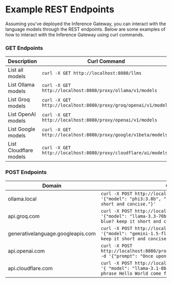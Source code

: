 # Example REST Endpoints

Assuming you've deployed the Inference Gateway, you can interact with the language models through the REST endpoints. Below are some examples of how to interact with the Inference Gateway using curl commands.

### GET Endpoints

| Description            | Curl Command                                                    |
| ---------------------- | --------------------------------------------------------------- |
| List all models        | `curl -X GET http://localhost:8080/llms`                        |
| List Ollama models     | `curl -X GET http://localhost:8080/proxy/ollama/v1/models`      |
| List Groq models       | `curl -X GET http://localhost:8080/proxy/groq/openai/v1/models` |
| List OpenAI models     | `curl -X GET http://localhost:8080/proxy/openai/v1/models`      |
| List Google models     | `curl -X GET http://localhost:8080/proxy/google/v1beta/models`  |
| List Cloudflare models | `curl -X GET http://localhost:8080/proxy/cloudflare/ai/models`  |

### POST Endpoints

| Domain                            | Curl Command                                                                                                                                                                                 |
| --------------------------------- | -------------------------------------------------------------------------------------------------------------------------------------------------------------------------------------------- |
| ollama.local                      | `curl -X POST http://localhost:8080/llms/ollama/generate -d '{"model": "phi3:3.8b", "prompt": "Why is the sky blue? keep it short and concise."}'`                                           |
| api.groq.com                      | `curl -X POST http://localhost:8080/llms/groq/generate -d '{"model": "llama-3.3-70b-versatile", "prompt": "Why is the sky blue? keep it short and concise."}'`                               |
| generativelanguage.googleapis.com | `curl -X POST http://localhost:8080/llms/google/generate -d '{"model": "gemini-1.5-flash", "prompt": "Why is the sky blue keep it short and concise."}'`                                     |
| api.openai.com                    | `curl -X POST http://localhost:8080/proxy/openai/v1/models/davinci/completions -d '{"prompt": "Once upon a time", "max_tokens": 100'`                                                        |
| api.cloudflare.com                | `curl -X POST http://localhost:8080/llms/cloudflare/generate -d '{ "model": "llama-3.1-8b-instruct",  "prompt": "Where did the phrase Hello World come from. Keep it short and concise." }'` |
